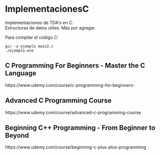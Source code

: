 <h1>ImplementacionesC</h1>
<p>
Implementaciones de TDA's en C. <br>
Estructuras de datos utiles. Más por agregar.
</p>

Para compilar el codigo C: 
```
gcc -o ejemplo main2.c 
./ejemplo.exe
```

<h2>C Programming For Beginners - Master the C Language</h2>
<p>https://www.udemy.com/course/c-programming-for-beginners-</p>
<h2>Advanced C Programming Course</h2>
<p>https://www.udemy.com/course/advanced-c-programming-course</p>
<h2>Beginning C++ Programming - From Beginner to Beyond</h2>
<p>https://www.udemy.com/course/beginning-c-plus-plus-programming</p>
